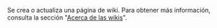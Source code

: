 Se crea o actualiza una página de wiki. Para obtener más información, consulta la sección "[Acerca de las wikis](/github/building-a-strong-community/about-wikis)".